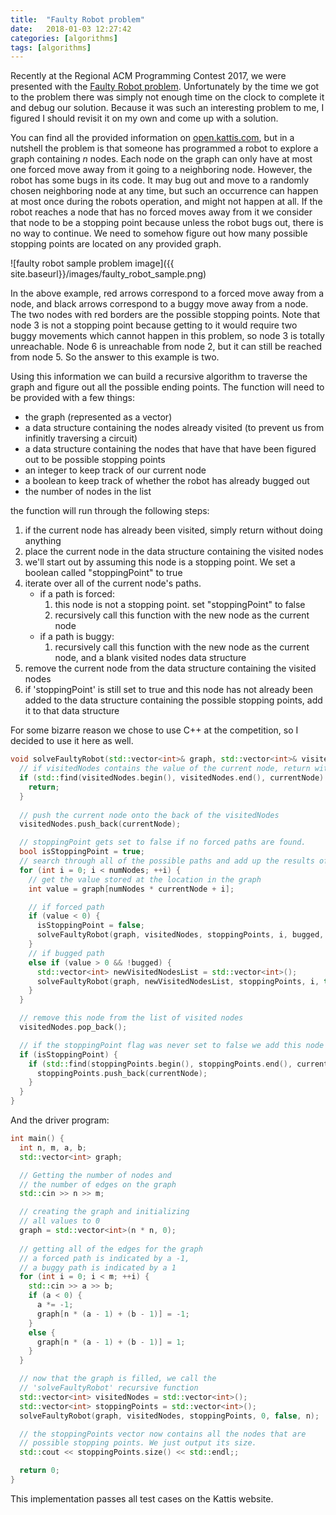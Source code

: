 ```yaml
---
title:  "Faulty Robot problem"
date:   2018-01-03 12:27:42
categories: [algorithms]
tags: [algorithms]
---
```

Recently at the Regional ACM Programming Contest 2017, we were presented with the [Faulty Robot problem](https://open.kattis.com/problems/faultyrobot). Unfortunately by the time we got to the problem there was simply not enough time on the clock to complete it and debug our solution. Because it was such an interesting problem to me, I figured I should revisit it on my own and come up with a solution.

You can find all the provided information on [open.kattis.com](https://open.kattis.com/problems/faultyrobot), but in a nutshell the problem is that someone has programmed a robot to explore a graph containing *n* nodes. Each node on the graph can only have at most one forced move away from it going to a neighboring node. However, the robot has some bugs in its code. It may bug out and move to a randomly chosen neighboring node at any time, but such an occurrence can happen at most once during the robots operation, and might not happen at all. If the robot reaches a node that has no forced moves away from it we consider that node to be a stopping point because unless the robot bugs out, there is no way to continue. We need to somehow figure out how many possible stopping points are located on any provided graph.

![faulty robot sample problem image]({{ site.baseurl}}/images/faulty_robot_sample.png)

In the above example, red arrows correspond to a forced move away from a node, and black arrows correspond to a buggy move away from a node. The two nodes with red borders are the possible stopping points. Note that node 3 is not a stopping point because getting to it would require two buggy movements which cannot happen in this problem, so node 3 is totally unreachable. Node 6 is unreachable from node 2, but it can still be reached from node 5. So the answer to this example is two.

Using this information we can build a recursive algorithm to traverse the graph and figure out all the possible ending points. The function will need to be provided with a few things:

* the graph (represented as a vector)
* a data structure containing the nodes already visited (to prevent us from infinitly traversing a circuit)
* a data structure containing the nodes that have that have been figured out to be possible stopping points
* an integer to keep track of our current node
* a boolean to keep track of whether the robot has already bugged out
* the number of nodes in the list

the function will run through the following steps:

1. if the current node has already been visited, simply return without doing anything
2. place the current node in the data structure containing the visited nodes
3. we'll start out by assuming this node is a stopping point. We set a boolean called "stoppingPoint" to true
4. iterate over all of the current node's paths.
    * if a path is forced:
        1. this node is not a stopping point. set "stoppingPoint" to false
        2. recursively call this function with the new node as the current node
    * if a path is buggy:
        1. recursively call this function with the new node as the current node, and a blank visited nodes data structure
5. remove the current node from the data structure containing the visited nodes
6. if 'stoppingPoint' is still set to true and this node has not already been added to the data structure containing the possible stopping points, add it to that data structure

For some bizarre reason we chose to use C++ at the competition, so I decided to use it here as well.

```c++
void solveFaultyRobot(std::vector<int>& graph, std::vector<int>& visitedNodes, std::vector<int>& stoppingPoints, int currentNode, bool bugged, int numNodes) {
  // if visitedNodes contains the value of the current node, return without doing anything
  if (std::find(visitedNodes.begin(), visitedNodes.end(), currentNode) != visitedNodes.end()) {
    return;
  }
  
  // push the current node onto the back of the visitedNodes
  visitedNodes.push_back(currentNode);

  // stoppingPoint gets set to false if no forced paths are found.
  bool isStoppingPoint = true;
  // search through all of the possible paths and add up the results of the recursive calls
  for (int i = 0; i < numNodes; ++i) {
    // get the value stored at the location in the graph
    int value = graph[numNodes * currentNode + i];

    // if forced path
    if (value < 0) {
      isStoppingPoint = false;
      solveFaultyRobot(graph, visitedNodes, stoppingPoints, i, bugged, numNodes);
    }
    // if bugged path
    else if (value > 0 && !bugged) {
      std::vector<int> newVisitedNodesList = std::vector<int>();
      solveFaultyRobot(graph, newVisitedNodesList, stoppingPoints, i, true, numNodes);
    }
  }

  // remove this node from the list of visited nodes
  visitedNodes.pop_back();

  // if the stoppingPoint flag was never set to false we add this node to the list of stopping points if it hasn't already been added
  if (isStoppingPoint) {
    if (std::find(stoppingPoints.begin(), stoppingPoints.end(), currentNode) == stoppingPoints.end()) {
      stoppingPoints.push_back(currentNode);
    }
  }
}
```

And the driver program:

```c++
int main() {
  int n, m, a, b;
  std::vector<int> graph;

  // Getting the number of nodes and
  // the number of edges on the graph
  std::cin >> n >> m;

  // creating the graph and initializing
  // all values to 0
  graph = std::vector<int>(n * n, 0);
  
  // getting all of the edges for the graph
  // a forced path is indicated by a -1,
  // a buggy path is indicated by a 1
  for (int i = 0; i < m; ++i) {
    std::cin >> a >> b;
    if (a < 0) {
      a *= -1;
      graph[n * (a - 1) + (b - 1)] = -1;
    }
    else {
      graph[n * (a - 1) + (b - 1)] = 1;
    }
  }

  // now that the graph is filled, we call the 
  // 'solveFaultyRobot' recursive function
  std::vector<int> visitedNodes = std::vector<int>();
  std::vector<int> stoppingPoints = std::vector<int>();
  solveFaultyRobot(graph, visitedNodes, stoppingPoints, 0, false, n);

  // the stoppingPoints vector now contains all the nodes that are
  // possible stopping points. We just output its size.
  std::cout << stoppingPoints.size() << std::endl;;

  return 0;
}
```

This implementation passes all test cases on the Kattis website.

